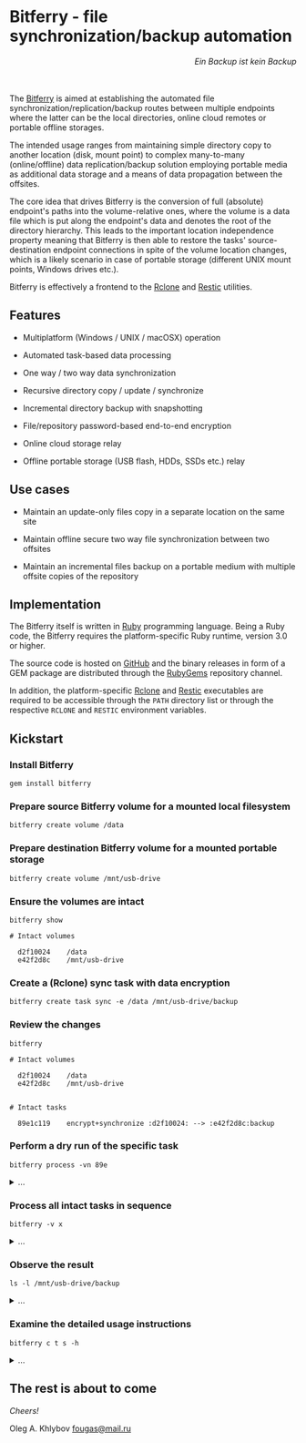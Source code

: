 # Bitferry - file synchronization/backup automation

<div align="right"><i>Ein Backup ist kein Backup</i></div><br><br>

The [Bitferry](https://github.com/okhlybov/bitferry) is aimed at establishing the automated file synchronization/replication/backup routes between multiple endpoints where the latter can be the local directories, online cloud remotes or portable offline storages.

The intended usage ranges from maintaining simple directory copy to another location (disk, mount point) to complex many-to-many (online/offline) data replication/backup solution employing portable media as additional data storage and a means of data propagation between the offsites.

The core idea that drives Bitferry is the conversion of full (absolute) endpoint's paths into the volume-relative ones, where the volume is a data file which is put along the endpoint's data and denotes the root of the directory hierarchy. This leads to the important location independence property meaning that Bitferry is then able to restore the tasks' source-destination endpoint connections in spite of the volume location changes, which is a likely scenario in case of portable storage (different UNIX mount points, Windows drives etc.).

Bitferry is effectively a frontend to the [Rclone](https://rclone.org) and [Restic](https://restic.net) utilities.

## Features

* Multiplatform (Windows / UNIX / macOSX) operation

* Automated task-based data processing

* One way / two way data synchronization

* Recursive directory copy / update / synchronize

* Incremental directory backup with snapshotting

* File/repository password-based end-to-end encryption

* Online cloud storage relay

* Offline portable storage (USB flash, HDDs, SSDs etc.) relay

## Use cases

* Maintain an update-only files copy in a separate location on the same site

* Maintain offline secure two way file synchronization between two offsites

* Maintain an incremental files backup on a portable medium with multiple offsite copies of the repository

## Implementation

The Bitferry itself is written in [Ruby](https://www.ruby-lang.org) programming language. Being a Ruby code, the Bitferry requires the platform-specific Ruby runtime, version 3.0 or higher. 

The source code is hosted on [GitHub](https://github.com/okhlybov/bitferry) and the binary releases in form of a GEM package are distributed through the [RubyGems](https://rubygems.org/gems/bitferry) repository channel.

In addition, the platform-specific [Rclone](https://github.com/rclone/rclone/releases) and [Restic](https://github.com/restic/restic/releases) executables are required to be accessible through the `PATH` directory list or through the respective `RCLONE` and `RESTIC` environment variables.

## Kickstart

### Install Bitferry

```shell
gem install bitferry
```

### Prepare source Bitferry volume for a mounted local filesystem

```shell
bitferry create volume /data
```

### Prepare destination Bitferry volume for a mounted portable storage

```shell
bitferry create volume /mnt/usb-drive
```

### Ensure the volumes are intact

```shell
bitferry show
```

```
# Intact volumes

  d2f10024    /data
  e42f2d8c    /mnt/usb-drive
```

### Create a (Rclone) sync task with data encryption

```shell
bitferry create task sync -e /data /mnt/usb-drive/backup
```

### Review the changes

```shell
bitferry
```

```
# Intact volumes

  d2f10024    /data
  e42f2d8c    /mnt/usb-drive


# Intact tasks

  89e1c119    encrypt+synchronize :d2f10024: --> :e42f2d8c:backup
```

### Perform a dry run of the specific task

```shell
bitferry process -vn 89e
```

<details>
<summary>...</summary>

```
rclone sync --filter -\ .bitferry --filter -\ .bitferry\~ --verbose --progress --dry-run --metadata --crypt-filename-encoding base32 --crypt-filename-encryption standard --crypt-remote /mnt/usb-drive/backup /data :crypt:
2024/03/05 11:46:45 NOTICE: README.md: Skipped copy as --dry-run is set (size 3.073Ki)
2024/03/05 11:46:45 NOTICE: LICENSE: Skipped copy as --dry-run is set (size 1.467Ki)
2024/03/05 11:46:45 NOTICE: bitferry.gemspec: Skipped copy as --dry-run is set (size 996)
Transferred:        5.513 KiB / 5.513 KiB, 100%, 0 B/s, ETA -
Transferred:            3 / 3, 100%
Elapsed time:         0.0s
2024/03/05 11:46:45 NOTICE: 
Transferred:        5.513 KiB / 5.513 KiB, 100%, 0 B/s, ETA -
Transferred:            3 / 3, 100%
Elapsed time:         0.0s
```

</details>

### Process all intact tasks in sequence

```shell
bitferry -v x
```

<details>
<summary>...</summary>

```
rclone sync --filter -\ .bitferry --filter -\ .bitferry\~ --verbose --progress --metadata --crypt-filename-encoding base32 --crypt-filename-encryption standard --crypt-remote /mnt/usb-drive/backup /data :crypt:
2024/03/05 11:44:31 INFO  : LICENSE: Copied (new)
2024/03/05 11:44:31 INFO  : README.md: Copied (new)
2024/03/05 11:44:31 INFO  : bitferry.gemspec: Copied (new)
Transferred:        5.653 KiB / 5.653 KiB, 100%, 0 B/s, ETA -
Transferred:            3 / 3, 100%
Elapsed time:         0.0s
2024/03/05 11:44:31 INFO  : 
Transferred:        5.653 KiB / 5.653 KiB, 100%, 0 B/s, ETA -
Transferred:            3 / 3, 100%
Elapsed time:         0.0s
```

</details>

### Observe the result

```shell
ls -l /mnt/usb-drive/backup
```

<details>
<summary>...</summary>

```
-rw-r--r-- 1 user user 1044 feb 27 17:09 0u1vi7ka5p88u62kof9k6mf2z00354g6fa0c9a0g6di2f0ocds80
-rw-r--r-- 1 user user 1550 jan 29 11:57 21dgu5vs2c4rjfkieeemjvaf78
-rw-r--r-- 1 user user 3195 mar  5 11:43 m9rhq3q2m5h2q5l1ke00u0gdjc
```

</details>

### Examine the detailed usage instructions

```shell
bitferry c t s -h
```

<details>
<summary>...</summary>

```
Usage:
    bitferry c t s [OPTIONS] SOURCE DESTINATION

  Create source --> destination one way file synchronization task.

  The task operates recursively on two specified endpoints.
  This task copies newer source files while skipping unchanged files in destination.
  Also, it deletes destination files which are non-existent in source.

    The endpoint may be one of:
    * directory -- absolute or relative local directory (/data, ../source, c:\data)
    * local:directory, :directory -- absolute local directory (:/data, local:c:\data)
    * :tag:directory -- path relative to the intact volume matched by (partial) tag (:fa2c:source/data)

    The former case resolves specified directory againt an intact volume to make it volume-relative.
    It is an error if there is no intact volume that encompasses specified directory.
    The local: directory is left as is (not resolved against volumes).
    The :tag: directory is bound to the specified volume.



    The encryption mode is controlled by --encrypt or --decrypt options.
    The mandatory password will be read from the standard input channel (pipe or keyboard).

  This task employs the Rclone worker.

Parameters:
    SOURCE                   Source endpoint specifier
    DESTINATION              Destination endpoint specifier

Options:
    -e                       Encrypt files in destination using default profile (alias for -E default)
    -d                       Decrypt source files using default profile (alias for -D default)
    -x                       Use extended encryption profile options (applies to -e, -d)
    --process, -X OPTIONS    Extra task processing profile/options
    --encrypt, -E OPTIONS    Encrypt files in destination using specified profile/options
    --decrypt, -D OPTIONS    Decrypt source files using specified profile/options
    --version                Print version
    --verbose, -v            Extensive logging
    --quiet, -q              Disable logging
    --dry-run, -n            Simulation mode (make no on-disk changes)
    -h, --help               print help
```

</details>

## The rest is about to come

*Cheers!*

Oleg A. Khlybov <fougas@mail.ru>
